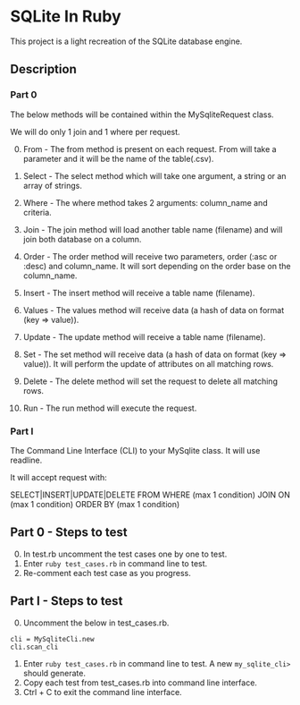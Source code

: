 # SQLite In Ruby

This project is a light recreation of the SQLite database engine. 

## Description

### Part 0

The below methods will be contained within the MySqliteRequest class.

We will do only 1 join and 1 where per request.

0. From - The from method is present on each request. From will take a parameter and it will be the name of the table(.csv). 

1. Select - The select method which will take one argument, a string or an array of strings. 

2. Where - The where method takes 2 arguments: column_name and criteria. 

3. Join - The join method will load another table name (filename) and will join both database on a column.

4. Order - The order method will receive two parameters, order (:asc or :desc) and column_name. It will sort depending on the order base on the column_name.

5. Insert - The insert method will receive a table name (filename).

6. Values - The values method will receive data (a hash of data on format (key => value)).

7. Update - The update method will receive a table name (filename).

8. Set - The set method will receive data (a hash of data on format (key => value)). It will perform the update of attributes on all matching rows.

9. Delete - The delete method will set the request to delete all matching rows.

10. Run - The run method will execute the request.


### Part I

The Command Line Interface (CLI) to your MySqlite class.
It will use readline.

It will accept request with:

SELECT|INSERT|UPDATE|DELETE
FROM
WHERE (max 1 condition)
JOIN ON (max 1 condition) 
ORDER BY (max 1 condition)

## Part 0 - Steps to test

0. In test.rb uncomment the test cases one by one to test.
1. Enter `ruby test_cases.rb` in command line to test.
2. Re-comment each test case as you progress.

## Part I - Steps to test

0. Uncomment the below in test_cases.rb.
```
cli = MySqliteCli.new
cli.scan_cli

```
1. Enter `ruby test_cases.rb` in command line to test. A new `my_sqlite_cli>` should generate.
2. Copy each test from test_cases.rb into command line interface.
3. Ctrl + C to exit the command line interface.

